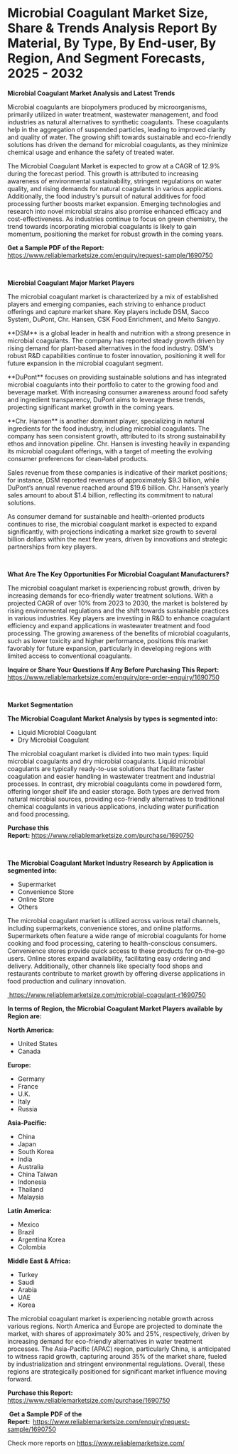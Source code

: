 <p><h1>Microbial Coagulant Market Size, Share & Trends Analysis Report By Material, By Type, By End-user, By Region, And Segment Forecasts, 2025 - 2032</h1></p><p><strong>Microbial Coagulant Market Analysis and Latest Trends</strong></p>
<p><p>Microbial coagulants are biopolymers produced by microorganisms, primarily utilized in water treatment, wastewater management, and food industries as natural alternatives to synthetic coagulants. These coagulants help in the aggregation of suspended particles, leading to improved clarity and quality of water. The growing shift towards sustainable and eco-friendly solutions has driven the demand for microbial coagulants, as they minimize chemical usage and enhance the safety of treated water.</p><p>The Microbial Coagulant Market is expected to grow at a CAGR of 12.9% during the forecast period. This growth is attributed to increasing awareness of environmental sustainability, stringent regulations on water quality, and rising demands for natural coagulants in various applications. Additionally, the food industry's pursuit of natural additives for food processing further boosts market expansion. Emerging technologies and research into novel microbial strains also promise enhanced efficacy and cost-effectiveness. As industries continue to focus on green chemistry, the trend towards incorporating microbial coagulants is likely to gain momentum, positioning the market for robust growth in the coming years.</p></p>
<p><strong>Get a Sample PDF of the Report:&nbsp;</strong> <a href="https://www.reliablemarketsize.com/enquiry/request-sample/1690750?utm_campaign=2936&utm_medium=2&utm_source=Github&utm_content=ia&utm_term=07042025&utm_id=microbial-coagulant">https://www.reliablemarketsize.com/enquiry/request-sample/1690750</a></p>
<p>&nbsp;</p>
<p><strong>Microbial Coagulant Major Market Players</strong></p>
<p><p>The microbial coagulant market is characterized by a mix of established players and emerging companies, each striving to enhance product offerings and capture market share. Key players include DSM, Sacco System, DuPont, Chr. Hansen, CSK Food Enrichment, and Meito Sangyo.</p><p>**DSM** is a global leader in health and nutrition with a strong presence in microbial coagulants. The company has reported steady growth driven by rising demand for plant-based alternatives in the food industry. DSM's robust R&D capabilities continue to foster innovation, positioning it well for future expansion in the microbial coagulant segment.</p><p>**DuPont** focuses on providing sustainable solutions and has integrated microbial coagulants into their portfolio to cater to the growing food and beverage market. With increasing consumer awareness around food safety and ingredient transparency, DuPont aims to leverage these trends, projecting significant market growth in the coming years.</p><p>**Chr. Hansen** is another dominant player, specializing in natural ingredients for the food industry, including microbial coagulants. The company has seen consistent growth, attributed to its strong sustainability ethos and innovation pipeline. Chr. Hansen is investing heavily in expanding its microbial coagulant offerings, with a target of meeting the evolving consumer preferences for clean-label products.</p><p>Sales revenue from these companies is indicative of their market positions; for instance, DSM reported revenues of approximately $9.3 billion, while DuPont’s annual revenue reached around $19.6 billion. Chr. Hansen’s yearly sales amount to about $1.4 billion, reflecting its commitment to natural solutions.</p><p>As consumer demand for sustainable and health-oriented products continues to rise, the microbial coagulant market is expected to expand significantly, with projections indicating a market size growth to several billion dollars within the next few years, driven by innovations and strategic partnerships from key players.</p></p>
<p>&nbsp;</p>
<p><strong>What Are The Key Opportunities For Microbial Coagulant Manufacturers?</strong></p>
<p><p>The microbial coagulant market is experiencing robust growth, driven by increasing demands for eco-friendly water treatment solutions. With a projected CAGR of over 10% from 2023 to 2030, the market is bolstered by rising environmental regulations and the shift towards sustainable practices in various industries. Key players are investing in R&D to enhance coagulant efficiency and expand applications in wastewater treatment and food processing. The growing awareness of the benefits of microbial coagulants, such as lower toxicity and higher performance, positions this market favorably for future expansion, particularly in developing regions with limited access to conventional coagulants.</p></p>
<p><strong>Inquire or Share Your Questions If Any Before Purchasing This Report:</strong> <a href="https://www.reliablemarketsize.com/enquiry/pre-order-enquiry/1690750?utm_campaign=2936&utm_medium=2&utm_source=Github&utm_content=ia&utm_term=07042025&utm_id=microbial-coagulant">https://www.reliablemarketsize.com/enquiry/pre-order-enquiry/1690750</a></p>
<p>&nbsp;</p>
<p><strong>Market Segmentation</strong></p>
<p><strong>The Microbial Coagulant Market Analysis by types is segmented into:</strong></p>
<p><ul><li>Liquid Microbial Coagulant</li><li>Dry Microbial Coagulant</li></ul></p>
<p><p>The microbial coagulant market is divided into two main types: liquid microbial coagulants and dry microbial coagulants. Liquid microbial coagulants are typically ready-to-use solutions that facilitate faster coagulation and easier handling in wastewater treatment and industrial processes. In contrast, dry microbial coagulants come in powdered form, offering longer shelf life and easier storage. Both types are derived from natural microbial sources, providing eco-friendly alternatives to traditional chemical coagulants in various applications, including water purification and food processing.</p></p>
<p><strong>Purchase this Report:&nbsp;</strong><a href="https://www.reliablemarketsize.com/purchase/1690750?utm_campaign=2936&utm_medium=2&utm_source=Github&utm_content=ia&utm_term=07042025&utm_id=microbial-coagulant">https://www.reliablemarketsize.com/purchase/1690750</a></p>
<p>&nbsp;</p>
<p><strong>The Microbial Coagulant Market Industry Research by Application is segmented into:</strong></p>
<p><ul><li>Supermarket</li><li>Convenience Store</li><li>Online Store</li><li>Others</li></ul></p>
<p><p>The microbial coagulant market is utilized across various retail channels, including supermarkets, convenience stores, and online platforms. Supermarkets often feature a wide range of microbial coagulants for home cooking and food processing, catering to health-conscious consumers. Convenience stores provide quick access to these products for on-the-go users. Online stores expand availability, facilitating easy ordering and delivery. Additionally, other channels like specialty food shops and restaurants contribute to market growth by offering diverse applications in food production and culinary innovation.</p></p>
<p><a href="https://www.reliablemarketsize.com/microbial-coagulant-r1690750?utm_campaign=2936&utm_medium=2&utm_source=Github&utm_content=ia&utm_term=07042025&utm_id=microbial-coagulant">&nbsp;https://www.reliablemarketsize.com/microbial-coagulant-r1690750</a></p>
<p><strong>In terms of Region, the Microbial Coagulant Market Players available by Region are:</strong></p>
<p>
    <p> <strong> North America: </strong>
        <ul>
            <li>United States</li>
            <li>Canada</li>
        </ul>
        </p> 
    <p> <strong> Europe: </strong>
        <ul>
            <li>Germany</li>
            <li>France</li>
            <li>U.K.</li>
            <li>Italy</li>
            <li>Russia</li>
        </ul>
        </p> 
    <p> <strong> Asia-Pacific: </strong>
        <ul>
            <li>China</li>
            <li>Japan</li>
            <li>South Korea</li>
            <li>India</li>
            <li>Australia</li>
            <li>China Taiwan</li>
            <li>Indonesia</li>
            <li>Thailand</li>
            <li>Malaysia</li>
        </ul>
        </p> 
    <p> <strong> Latin America: </strong>
        <ul>
            <li>Mexico</li>
            <li>Brazil</li>
            <li>Argentina Korea</li>
            <li>Colombia</li>
        </ul>
        </p> 
    <p> <strong> Middle East & Africa: </strong>
        <ul>
            <li>Turkey</li>
            <li>Saudi</li>
            <li>Arabia</li>
            <li>UAE</li>
            <li>Korea</li>
        </ul>
    </p>
    </p>
<p><p>The microbial coagulant market is experiencing notable growth across various regions. North America and Europe are projected to dominate the market, with shares of approximately 30% and 25%, respectively, driven by increasing demand for eco-friendly alternatives in water treatment processes. The Asia-Pacific (APAC) region, particularly China, is anticipated to witness rapid growth, capturing around 35% of the market share, fueled by industrialization and stringent environmental regulations. Overall, these regions are strategically positioned for significant market influence moving forward.</p></p>
<p><strong>Purchase this Report: </strong><a href="https://www.reliablemarketsize.com/purchase/1690750?utm_campaign=2936&utm_medium=2&utm_source=Github&utm_content=ia&utm_term=07042025&utm_id=microbial-coagulant">https://www.reliablemarketsize.com/purchase/1690750</a></p>
<p>&nbsp;<strong>Get a Sample PDF of the Report:&nbsp;&nbsp;</strong><a href="https://www.reliablemarketsize.com/enquiry/request-sample/1690750?utm_campaign=2936&utm_medium=2&utm_source=Github&utm_content=ia&utm_term=07042025&utm_id=microbial-coagulant">https://www.reliablemarketsize.com/enquiry/request-sample/1690750</a></p>
<p><strong></strong></p>
<p>Check more reports on <a href="https://www.reliablemarketsize.com/?utm_campaign=2936&utm_medium=2&utm_source=Github&utm_content=ia&utm_term=07042025&utm_id=microbial-coagulant">https://www.reliablemarketsize.com/</a></p>